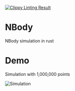 [![Clippy Linting Result](http://clippy.bashy.io/github/Johnson-A/NBody/master/badge.svg)](http://clippy.bashy.io/github/Johnson-A/NBody/master/log)

# NBody
NBody simulation in rust

# Demo
Simulation with 1,000,000 points

![Simulation](demo)

